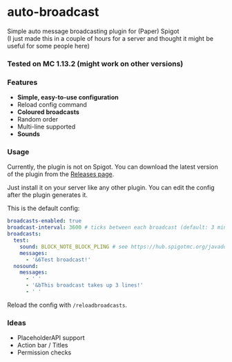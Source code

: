 # auto-broadcast
Simple auto message broadcasting plugin for (Paper) Spigot  
(I just made this in a couple of hours for a server and thought it might be useful for some people here)

### Tested on MC 1.13.2 (might work on other versions)

### Features
- **Simple, easy-to-use configuration**
- Reload config command
- **Coloured broadcasts**
- Random order
- Multi-line supported
- **Sounds**

### Usage
Currently, the plugin is not on Spigot. You can download the latest version of 
the plugin from the [Releases page](https://github.com/jellz/auto-broadcast/releases).  
  
Just install it on your server like any other plugin. You can edit the config after the plugin generates it.  
  
This is the default config:  
```yaml
broadcasts-enabled: true
broadcast-interval: 3600 # ticks between each broadcast (default: 3 minutes)
broadcasts:
  test:
    sound: BLOCK_NOTE_BLOCK_PLING # see https://hub.spigotmc.org/javadocs/bukkit/org/bukkit/Sound.html for a list of sounds, leave blank for no sound
    messages:
      - '&6Test broadcast!'
  nosound:
    messages:
      - ' '
      - '&bThis broadcast takes up 3 lines!'
      - ' '
```

Reload the config with `/reloadbroadcasts`.
  
### Ideas
- PlaceholderAPI support
- Action bar / Titles
- Permission checks
